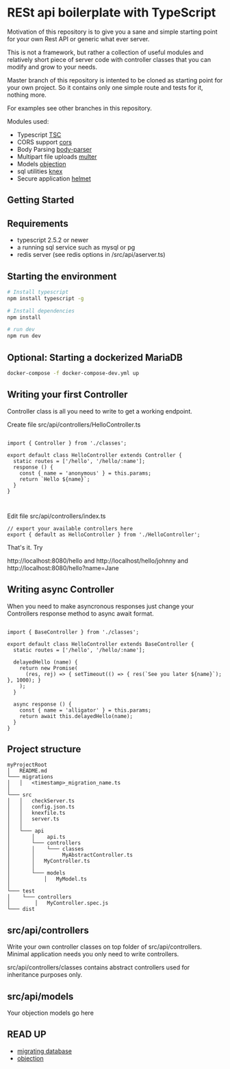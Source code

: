 RESt api boilerplate with TypeScript
==========================================

Motivation of this repository is to give you a sane and simple starting point for your own
Rest API or generic what ever server.  

This is not a framework, but rather a collection of useful modules and relatively short piece of server code with controller classes that you can modify and grow to your needs.

Master branch of this repository is intented to be cloned as starting point for your own
project. So it contains only one simple route and tests for it, nothing more.

For examples see other branches in this repository.

Modules used:

- Typescript [TSC](http://www.typescriptlang.org/)
- CORS support [cors](https://github.com/troygoode/node-cors)
- Body Parsing [body-parser](https://github.com/expressjs/body-parser)
- Multipart file uploads [multer](https://github.com/expressjs/multer)
- Models [objection](http://vincit.github.io/objection.js/#models)
- sql utilities [knex](http://knexjs.org/)
- Secure application [helmet](https://helmetjs.github.io/)



Getting Started
---------------

## Requirements
- typescript 2.5.2 or newer 
- a running sql service such as mysql or pg
- redis server (see redis options in  /src/api/aserver.ts)

## Starting the environment

```sh
# Install typescript
npm install typescript -g

# Install dependencies
npm install

# run dev
npm run dev

```

## Optional: Starting a dockerized MariaDB

```sh
docker-compose -f docker-compose-dev.yml up

```

## Writing your first Controller
Controller class is all you need to write to get a working endpoint.

 Create file src/api/controllers/HelloController.ts

```

import { Controller } from './classes';

export default class HelloController extends Controller {
  static routes = ['/hello', '/hello/:name'];
  response () {
    const { name = 'anonymous' } = this.params;
    return `Hello ${name}`;
  }
}



```

 Edit file src/api/controllers/index.ts

```
// export your available controllers here
export { default as HelloController } from './HelloController';

```

That's it. Try 

 http://localhost:8080/hello   and  http://localhost/hello/johnny and http://localhost:8080/hello?name=Jane


## Writing async Controller

When you need to make asyncronous responses just change your
Controllers response method to async await format.

```

import { BaseController } from './classes';

export default class HelloController extends BaseController {
  static routes = ['/hello', '/hello/:name'];

  delayedHello (name) {
    return new Promise(
      (res, rej) => { setTimeout(() => { res(`See you later ${name}`); }, 1000); }
    );
  }

  async response () {
    const { name = 'alligator' } = this.params;
    return await this.delayedHello(name);
  }
}

```


Project structure
-----------------

```
myProjectRoot
│   README.md
└─── migrations
│   │   <timestamp>_migration_name.ts   
│
└─── src
│   │   checkServer.ts
│   │   config.json.ts
│   │   knexfile.ts
│   │   server.ts
│   │   
│   └─── api
│       │    api.ts
│       └─── controllers
│       │    └─── classes 
│       │         MyAbstractController.ts
│       │   MyController.ts
│       │   
│       └─── models
│           │   MyModel.ts
│
└─── test
│    └─── controllers
│        │   MyController.spec.js
└─── dist
```

## src/api/controllers
Write your own controller classes on top folder of src/api/controllers. 
Minimal application needs you only need to write controllers.

src/api/controllers/classes contains abstract controllers used for inheritance purposes only.

## src/api/models
Your objection models go here





READ UP
-------
- [migrating database](http://knexjs.org/#Migrations)
- [objection](http://vincit.github.io/objection.js/#introduction)

